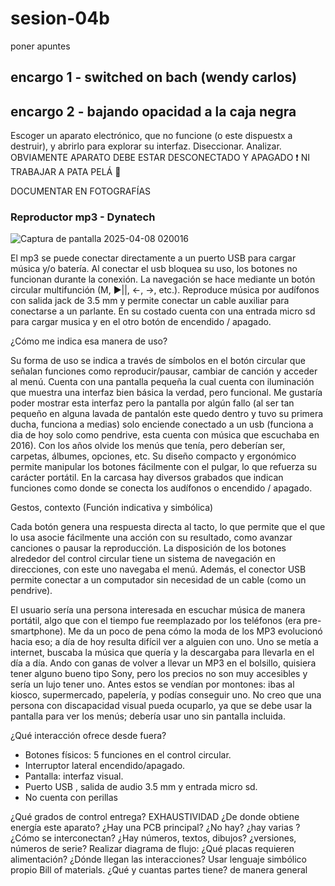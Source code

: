 # sesion-04b
poner apuntes










## encargo 1 - switched on bach (wendy carlos)




## encargo 2 - bajando opacidad a la caja negra

Escoger un aparato electrónico, que no funcione (o este dispuestx a destruir), y abrirlo para explorar su interfaz. Diseccionar. Analizar. OBVIAMENTE APARATO DEBE ESTAR DESCONECTADO Y APAGADO ❗ NI TRABAJAR A PATA PELÁ 🦶

DOCUMENTAR EN FOTOGRAFÍAS





### Reproductor mp3 - Dynatech

![Captura de pantalla 2025-04-08 020016](https://github.com/user-attachments/assets/a205a71a-6b5a-4965-8cc1-980ed474e62f)

El mp3 se puede conectar directamente a un puerto USB para cargar música y/o batería. Al conectar el usb bloquea su uso, los botones no funcionan durante la conexión. La navegación se hace mediante un botón circular multifunción (M, ▶||, ←, →, etc.). Reproduce música por audífonos con salida jack de 3.5 mm y permite conectar un cable auxiliar para conectarse a un parlante. En su costado cuenta con una entrada micro sd para cargar musica y en el otro botón de encendido / apagado. 

¿Cómo me indica esa manera de uso?

Su forma de uso se indica a través de símbolos en el botón circular que señalan funciones como reproducir/pausar, cambiar de canción y acceder al menú. Cuenta con una pantalla pequeña la cual cuenta con iluminación que muestra una interfaz bien básica la verdad, pero funcional. Me gustaría poder mostrar esta interfaz pero la pantalla por algún fallo (al ser tan pequeño en alguna lavada de pantalón este quedo dentro y tuvo su primera ducha, funciona a medias) solo enciende conectado a un usb (funciona a dia de hoy solo como pendrive, esta cuenta con música que escuchaba en 2016). Con los años olvide los menús que tenía, pero deberían ser, carpetas, álbumes, opciones, etc. Su diseño compacto y ergonómico permite manipular los botones fácilmente con el pulgar, lo que refuerza su carácter portátil. En la carcasa hay diversos grabados que indican funciones como donde se conecta los audífonos o encendido / apagado.

Gestos, contexto (Función indicativa y simbólica)

Cada botón genera una respuesta directa al tacto, lo que permite que el que lo usa asocie fácilmente una acción con su resultado, como avanzar canciones o pausar la reproducción. La disposición de los botones alrededor del control circular tiene un sistema de navegación en direcciones, con este uno navegaba el menú. Además, el conector USB permite conectar a un computador sin necesidad de un cable (como un pendrive).

El usuario sería una persona interesada en escuchar música de manera portátil, algo que con el tiempo fue reemplazado por los teléfonos (era pre-smartphone). Me da un poco de pena cómo la moda de los MP3 evolucionó hacia eso; a día de hoy resulta difícil ver a alguien con uno. Uno se metía a internet, buscaba la música que quería y la descargaba para llevarla en el día a día. Ando con ganas de volver a llevar un MP3 en el bolsillo, quisiera tener alguno bueno tipo Sony, pero los precios no son muy accesibles y sería un lujo tener uno. Antes estos se vendían por montones: ibas al kiosco, supermercado, papelería, y podías conseguir uno. No creo que una persona con discapacidad visual pueda ocuparlo, ya que se debe usar la pantalla para ver los menús; debería usar uno sin pantalla incluida.

¿Qué interacción ofrece desde fuera? 

- Botones físicos: 5 funciones en el control circular.
- Interruptor lateral encendido/apagado.
- Pantalla: interfaz visual.
- Puerto USB , salida de audio 3.5 mm y entrada micro sd.
- No cuenta con perillas

¿Qué grados de control entrega? EXHAUSTIVIDAD
¿De donde obtiene energía este aparato?
¿Hay una PCB principal? 
¿No hay? ¿hay varias
? ¿Cómo se interconectan? 
¿Hay números, textos, dibujos?
¿versiones, números de serie? Realizar diagrama de flujo: ¿Qué placas requieren alimentación? ¿Dónde llegan las interacciones? Usar lenguaje simbólico propio Bill of materials. ¿Qué y cuantas partes tiene? de manera general



